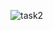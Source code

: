 ![task2](https://user-images.githubusercontent.com/97164074/224540628-2e017b8d-c1e3-48ce-b7a1-f90f141ab0da.jpg)

